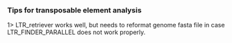 ### Tips for transposable element analysis

1> LTR_retriever works well, but needs to reformat genome fasta file in case LTR_FINDER_PARALLEL does not work properly. 
